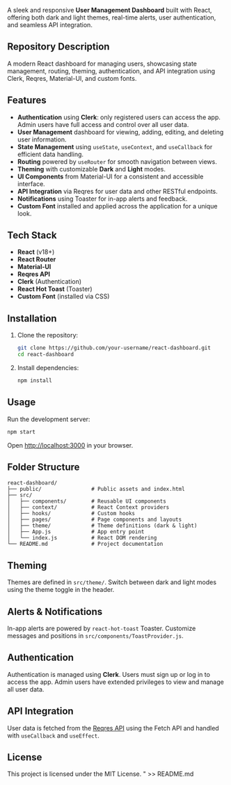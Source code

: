 A sleek and responsive **User Management Dashboard** built with React, offering both dark and light themes, real-time alerts, user authentication, and seamless API integration.

## Repository Description

A modern React dashboard for managing users, showcasing state management, routing, theming, authentication, and API integration using Clerk, Reqres, Material-UI, and custom fonts.

## Features

- **Authentication** using **Clerk**: only registered users can access the app. Admin users have full access and control over all user data.
- **User Management** dashboard for viewing, adding, editing, and deleting user information.
- **State Management** using `useState`, `useContext`, and `useCallback` for efficient data handling.
- **Routing** powered by `useRouter` for smooth navigation between views.
- **Theming** with customizable **Dark** and **Light** modes.
- **UI Components** from Material-UI for a consistent and accessible interface.
- **API Integration** via Reqres for user data and other RESTful endpoints.
- **Notifications** using Toaster for in-app alerts and feedback.
- **Custom Font** installed and applied across the application for a unique look.

## Tech Stack

- **React** (v18+)
- **React Router**
- **Material-UI**
- **Reqres API**
- **Clerk** (Authentication)
- **React Hot Toast** (Toaster)
- **Custom Font** (installed via CSS)

## Installation

1. Clone the repository:

   ```bash
   git clone https://github.com/your-username/react-dashboard.git
   cd react-dashboard
   ```

2. Install dependencies:

   ```bash
   npm install
   ```

## Usage

Run the development server:

```bash
npm start
```

Open [http://localhost:3000](http://localhost:3000) in your browser.

## Folder Structure

```
react-dashboard/
├── public/                # Public assets and index.html
├── src/
│   ├── components/        # Reusable UI components
│   ├── context/           # React Context providers
│   ├── hooks/             # Custom hooks
│   ├── pages/             # Page components and layouts
│   ├── theme/             # Theme definitions (dark & light)
│   ├── App.js             # App entry point
│   └── index.js           # React DOM rendering
└── README.md              # Project documentation
```

## Theming

Themes are defined in `src/theme/`. Switch between dark and light modes using the theme toggle in the header.

## Alerts & Notifications

In-app alerts are powered by `react-hot-toast` Toaster. Customize messages and positions in `src/components/ToastProvider.js`.

## Authentication

Authentication is managed using **Clerk**. Users must sign up or log in to access the app. Admin users have extended privileges to view and manage all user data.

## API Integration

User data is fetched from the [Reqres API](https://reqres.in/) using the Fetch API and handled with `useCallback` and `useEffect`.

## License

This project is licensed under the MIT License.
" >> README.md
